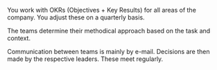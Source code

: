 You work with OKRs (Objectives + Key Results) for all areas of the company. You adjust these on a quarterly basis.

The teams determine their methodical approach based on the task and context.

Communication between teams is mainly by e-mail. Decisions are then made by the respective leaders. These meet regularly.
